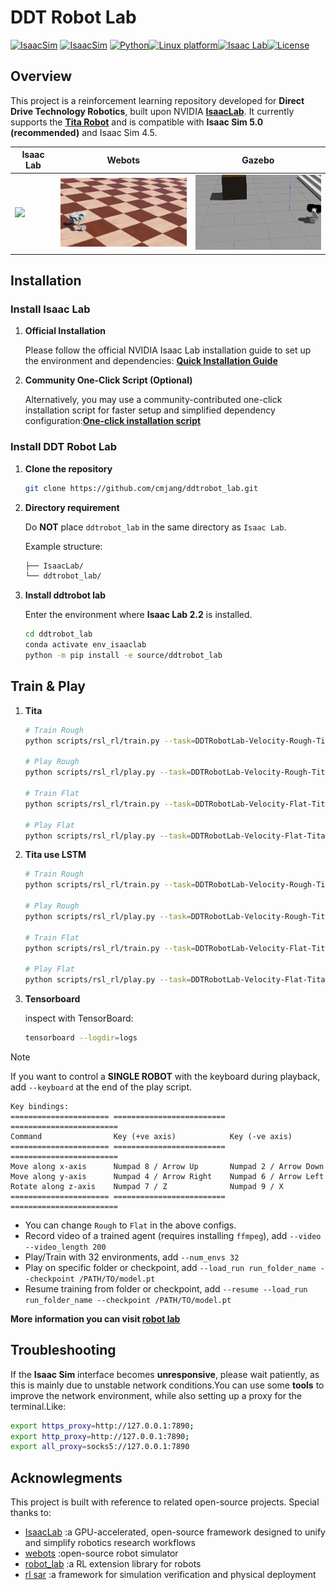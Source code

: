 # DDT Robot Lab

[![IsaacSim](https://img.shields.io/badge/IsaacSim-5.0.0-silver.svg)](https://docs.omniverse.nvidia.com/isaacsim/latest/overview.html) [![IsaacSim](https://img.shields.io/badge/IsaacSim-4.5.0-silver.svg)](https://docs.isaacsim.omniverse.nvidia.com/latest/index.html) [![Python](https://img.shields.io/badge/python-3.11-blue.svg)](https://docs.python.org/3/whatsnew/3.11.html)[![Linux platform](https://img.shields.io/badge/platform-linux--64-orange.svg)![Isaac Lab](https://img.shields.io/badge/IsaacLab-2.2.0-silver)](https://isaac-sim.github.io/IsaacLab)[![License](https://img.shields.io/badge/license-Apache2.0-yellow.svg)](https://opensource.org/license/apache-2-0)

## Overview

This project is a reinforcement learning repository developed for **Direct Drive Technology Robotics**, built upon NVIDIA **[IsaacLab](https://github.com/isaac-sim/IsaacLab)**. It currently supports the **[Tita Robot](https://tita-development-manual-uc.readthedocs.io/)** and is compatible with **Isaac Sim 5.0 (recommended)** and Isaac Sim 4.5.

<div align="center">

| <div align="center"> Isaac Lab </div> | <div align="center">  Webots </div> |  <div align="center"> Gazebo</div> |
|--- | --- | --- |
| [<img src="./img/isaaclab.gif" width="240px">](isaaclab.gif) | [<img src="./img/webots.gif" width="240px">](webots.gif) | [<img src="./img/gazebo.gif" width="240px">](gazebo.gif) |

</div>

## Installation

### Install Isaac Lab

1. **Official Installation**

   Please follow the official NVIDIA Isaac Lab installation guide to set up the environment and dependencies: **[Quick Installation Guide](https://isaac-sim.github.io/IsaacLab/main/source/setup/quickstart.html)**

2. **Community One-Click Script (Optional)**

   Alternatively, you may use a community-contributed one-click installation script for faster setup and simplified dependency configuration:[**One-click installation script**](https://docs.robotsfan.com/isaaclab/source/setup/oneclick_installation.html)

### Install DDT Robot Lab

1. **Clone the repository**

   ```bash
   git clone https://github.com/cmjang/ddtrobot_lab.git
   ```

2. **Directory requirement**

   Do **NOT** place `ddtrobot_lab` in the same directory as `Isaac Lab`.

   Example structure:

   ```bash
   ├── IsaacLab/
   └── ddtrobot_lab/
   ```

3. **Install ddtrobot lab**

   Enter the environment where **Isaac Lab 2.2** is installed.

   ```bash
   cd ddtrobot_lab
   conda activate env_isaaclab
   python -m pip install -e source/ddtrobot_lab
   ```

## Train & Play

1. **Tita**

   ```bash
   # Train Rough
   python scripts/rsl_rl/train.py --task=DDTRobotLab-Velocity-Rough-Tita-v0 --headless
   
   # Play Rough
   python scripts/rsl_rl/play.py --task=DDTRobotLab-Velocity-Rough-Tita-v0
   
   # Train Flat
   python scripts/rsl_rl/train.py --task=DDTRobotLab-Velocity-Flat-Tita-v0 --headless
   
   # Play Flat
   python scripts/rsl_rl/play.py --task=DDTRobotLab-Velocity-Flat-Tita-v0
   ```

2. **Tita use LSTM**

   ```bash
   # Train Rough
   python scripts/rsl_rl/train.py --task=DDTRobotLab-Velocity-Rough-Tita-LSTM-v0 --headless
   
   # Play Rough
   python scripts/rsl_rl/play.py --task=DDTRobotLab-Velocity-Rough-Tita-LSTM-v0
   
   # Train Flat
   python scripts/rsl_rl/train.py --task=DDTRobotLab-Velocity-Flat-Tita-LSTM-v0 --headless
   
   # Play Flat
   python scripts/rsl_rl/play.py --task=DDTRobotLab-Velocity-Flat-Tita-LSTM-v0
   ```

3. **Tensorboard**

   inspect with TensorBoard:

   ```bash
   tensorboard --logdir=logs
   ```

> [!NOTE]
> If you want to control a **SINGLE ROBOT** with the keyboard during playback, add `--keyboard` at the end of the play script.
>
> ```
> Key bindings:
> ====================== ========================= ========================
> Command                Key (+ve axis)            Key (-ve axis)
> ====================== ========================= ========================
> Move along x-axis      Numpad 8 / Arrow Up       Numpad 2 / Arrow Down
> Move along y-axis      Numpad 4 / Arrow Right    Numpad 6 / Arrow Left
> Rotate along z-axis    Numpad 7 / Z              Numpad 9 / X
> ====================== ========================= ========================
> ```

* You can change `Rough` to `Flat` in the above configs.
* Record video of a trained agent (requires installing `ffmpeg`), add `--video --video_length 200`
* Play/Train with 32 environments, add `--num_envs 32`
* Play on specific folder or checkpoint, add `--load_run run_folder_name --checkpoint /PATH/TO/model.pt`
* Resume training from folder or checkpoint, add `--resume --load_run run_folder_name --checkpoint /PATH/TO/model.pt`

**More information you can visit [robot lab](https://github.com/fan-ziqi/robot_lab/)** 

## Troubleshooting

If the **Isaac Sim** interface becomes **unresponsive**, please wait patiently, as this is mainly due to unstable network conditions.You can use some **tools** to improve the network environment, while also setting up a proxy for the terminal.Like:

```bash
export https_proxy=http://127.0.0.1:7890;
export http_proxy=http://127.0.0.1:7890;
export all_proxy=socks5://127.0.0.1:7890
```

## Acknowlegments

This project is built with reference to related open-source projects. Special thanks to:

- [IsaacLab](https://github.com/isaac-sim/IsaacLab) :a GPU-accelerated, open-source framework designed to unify and simplify robotics research workflows
- [webots](https://github.com/cyberbotics/webots) :open-source robot simulator
- [robot_lab](https://github.com/fan-ziqi/robot_lab) :a RL extension library for robots
- [rl sar](https://github.com/fan-ziqi/rl_sar/) :a framework for simulation verification and physical deployment 

